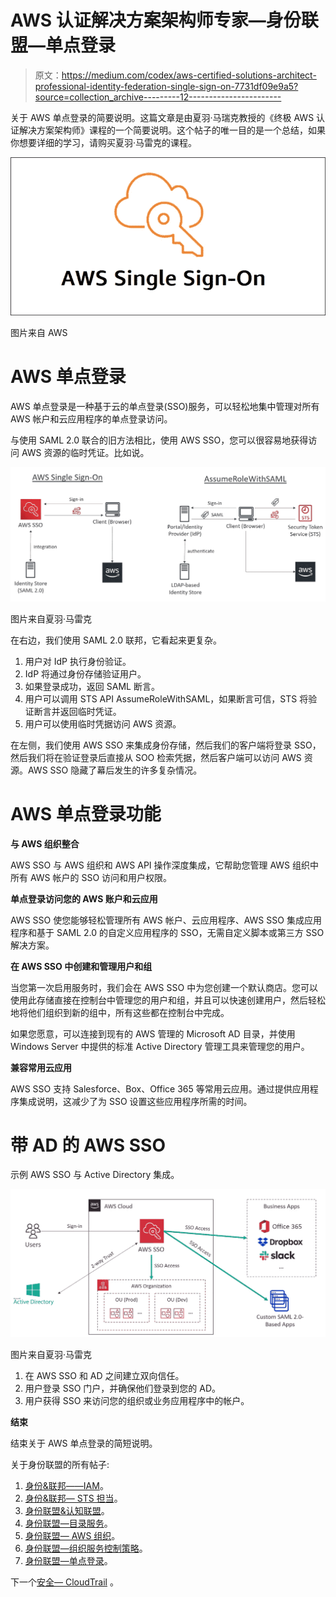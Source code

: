# AWS 认证解决方案架构师专家—身份联盟—单点登录

> 原文：<https://medium.com/codex/aws-certified-solutions-architect-professional-identity-federation-single-sign-on-7731df09e9a5?source=collection_archive---------12----------------------->

关于 AWS 单点登录的简要说明。这篇文章是由夏羽·马瑞克教授的《终极 AWS 认证解决方案架构师》课程的一个简要说明。这个帖子的唯一目的是一个总结，如果你想要详细的学习，请购买夏羽·马雷克的课程。

![](img/d01f6684a94a432dc1cd1d97cdf75057.png)

图片来自 AWS

# AWS 单点登录

AWS 单点登录是一种基于云的单点登录(SSO)服务，可以轻松地集中管理对所有 AWS 帐户和云应用程序的单点登录访问。

与使用 SAML 2.0 联合的旧方法相比，使用 AWS SSO，您可以很容易地获得访问 AWS 资源的临时凭证。比如说。

![](img/8e40283ff2d2a0e3d871c908fd53b76c.png)

图片来自夏羽·马雷克

在右边，我们使用 SAML 2.0 联邦，它看起来更复杂。

1.  用户对 IdP 执行身份验证。
2.  IdP 将通过身份存储验证用户。
3.  如果登录成功，返回 SAML 断言。
4.  用户可以调用 STS API AssumeRoleWithSAML，如果断言可信，STS 将验证断言并返回临时凭证。
5.  用户可以使用临时凭据访问 AWS 资源。

在左侧，我们使用 AWS SSO 来集成身份存储，然后我们的客户端将登录 SSO，然后我们将在验证登录后直接从 SOO 检索凭据，然后客户端可以访问 AWS 资源。AWS SSO 隐藏了幕后发生的许多复杂情况。

# AWS 单点登录功能

**与 AWS 组织整合**

AWS SSO 与 AWS 组织和 AWS API 操作深度集成，它帮助您管理 AWS 组织中所有 AWS 帐户的 SSO 访问和用户权限。

**单点登录访问您的 AWS 账户和云应用**

AWS SSO 使您能够轻松管理所有 AWS 帐户、云应用程序、AWS SSO 集成应用程序和基于 SAML 2.0 的自定义应用程序的 SSO，无需自定义脚本或第三方 SSO 解决方案。

**在 AWS SSO 中创建和管理用户和组**

当您第一次启用服务时，我们会在 AWS SSO 中为您创建一个默认商店。您可以使用此存储直接在控制台中管理您的用户和组，并且可以快速创建用户，然后轻松地将他们组织到新的组中，所有这些都在控制台中完成。

如果您愿意，可以连接到现有的 AWS 管理的 Microsoft AD 目录，并使用 Windows Server 中提供的标准 Active Directory 管理工具来管理您的用户。

**兼容常用云应用**

AWS SSO 支持 Salesforce、Box、Office 365 等常用云应用。通过提供应用程序集成说明，这减少了为 SSO 设置这些应用程序所需的时间。

# 带 AD 的 AWS SSO

示例 AWS SSO 与 Active Directory 集成。

![](img/da68d6bea7936f3e464c3e7059c2c121.png)

图片来自夏羽·马雷克

1.  在 AWS SSO 和 AD 之间建立双向信任。
2.  用户登录 SSO 门户，并确保他们登录到您的 AD。
3.  用户获得 SSO 来访问您的组织或业务应用程序中的帐户。

**结束**

结束关于 AWS 单点登录的简短说明。

关于身份联盟的所有帖子:

1.  [身份&联邦——IAM](/codex/aws-certified-solutions-architect-professional-identity-federation-iam-c67d0259ac90)。
2.  [身份&联邦— STS 担当](/codex/aws-certified-solutions-architect-professional-identity-federation-sts-to-assume-a-role-1ca67105b81a)。
3.  [身份联盟&认知联盟](/codex/aws-certified-solutions-architect-professional-identity-federation-cognito-ec80783c3fd1)。
4.  [身份联盟—目录服务](/codex/aws-certified-solutions-architect-professional-identity-federation-directory-services-895807d86497)。
5.  [身份联盟— AWS 组织](/codex/aws-certified-solutions-architect-professional-identity-federation-aws-organizations-dd63cd701a72)。
6.  [身份联盟—组织服务控制策略](/codex/aws-certified-solutions-architect-professional-identity-federation-organizations-service-6192fab06d98)。
7.  [身份联盟—单点登录](/codex/aws-certified-solutions-architect-professional-identity-federation-single-sign-on-7731df09e9a5)。

下一个[安全— CloudTrail](/codex/aws-certified-solutions-architect-professional-security-cloudtrail-850006168acb) 。